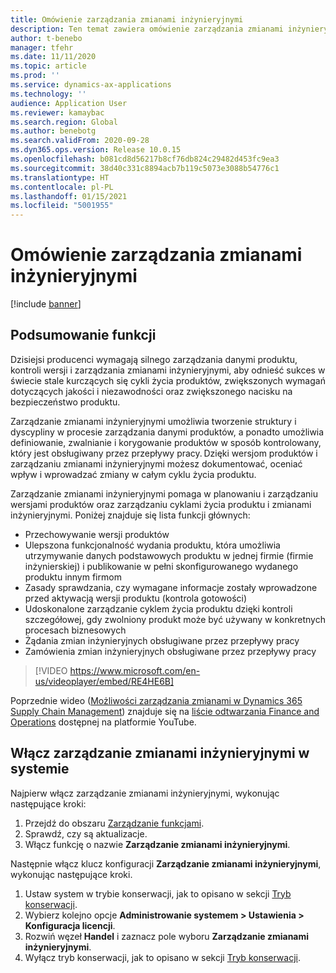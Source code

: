 ```yaml
---
title: Omówienie zarządzania zmianami inżynieryjnymi
description: Ten temat zawiera omówienie zarządzania zmianami inżynieryjnymi, które pomaga w planowaniu i zarządzaniu wersjami produktów oraz zarządzaniu cyklami życia produktu i zmianami inżynieryjnymi.
author: t-benebo
manager: tfehr
ms.date: 11/11/2020
ms.topic: article
ms.prod: ''
ms.service: dynamics-ax-applications
ms.technology: ''
audience: Application User
ms.reviewer: kamaybac
ms.search.region: Global
ms.author: benebotg
ms.search.validFrom: 2020-09-28
ms.dyn365.ops.version: Release 10.0.15
ms.openlocfilehash: b081cd8d56217b8cf76db824c29482d453fc9ea3
ms.sourcegitcommit: 38d40c331c8894acb7b119c5073e3088b54776c1
ms.translationtype: HT
ms.contentlocale: pl-PL
ms.lasthandoff: 01/15/2021
ms.locfileid: "5001955"
---
```

# <a name="engineering-change-management-overview"></a>Omówienie zarządzania zmianami inżynieryjnymi

[!include [banner](../includes/banner.md)]

## <a name="feature-summary"></a>Podsumowanie funkcji

Dzisiejsi producenci wymagają silnego zarządzania danymi produktu, kontroli wersji i zarządzania zmianami inżynieryjnymi, aby odnieść sukces w świecie stale kurczących się cykli życia produktów, zwiększonych wymagań dotyczących jakości i niezawodności oraz zwiększonego nacisku na bezpieczeństwo produktu.

Zarządzanie zmianami inżynieryjnymi umożliwia tworzenie struktury i dyscypliny w procesie zarządzania danymi produktów, a ponadto umożliwia definiowanie, zwalnianie i korygowanie produktów w sposób kontrolowany, który jest obsługiwany przez przepływy pracy. Dzięki wersjom produktów i zarządzaniu zmianami inżynieryjnymi możesz dokumentować, oceniać wpływ i wprowadzać zmiany w całym cyklu życia produktu.

Zarządzanie zmianami inżynieryjnymi pomaga w planowaniu i zarządzaniu wersjami produktów oraz zarządzaniu cyklami życia produktu i zmianami inżynieryjnymi. Poniżej znajduje się lista funkcji głównych:

- Przechowywanie wersji produktów
- Ulepszona funkcjonalność wydania produktu, która umożliwia utrzymywanie danych podstawowych produktu w jednej firmie (firmie inżynierskiej) i publikowanie w pełni skonfigurowanego wydanego produktu innym firmom
- Zasady sprawdzania, czy wymagane informacje zostały wprowadzone przed aktywacją wersji produktu (kontrola gotowości)
- Udoskonalone zarządzanie cyklem życia produktu dzięki kontroli szczegółowej, gdy zwolniony produkt może być używany w konkretnych procesach biznesowych
- Żądania zmian inżynieryjnych obsługiwane przez przepływy pracy
- Zamówienia zmian inżynieryjnych obsługiwane przez przepływy pracy

> [!VIDEO https://www.microsoft.com/en-us/videoplayer/embed/RE4HE6B]

Poprzednie wideo ([Możliwości zarządzania zmianami w Dynamics 365 Supply Chain Management](https://youtu.be/N313FqvRuBc)) znajduje się na [liście odtwarzania Finance and Operations](https://www.youtube.com/playlist?list=PLcakwueIHoT_SYfIaPGoOhloFoCXiUSyW) dostępnej na platformie YouTube.

## <a name="turn-on-engineering-change-management-for-your-system"></a>Włącz zarządzanie zmianami inżynieryjnymi w systemie

Najpierw włącz zarządzanie zmianami inżynieryjnymi, wykonując następujące kroki:

1. Przejdź do obszaru [Zarządzanie funkcjami](../../fin-ops-core/fin-ops/get-started/feature-management/feature-management-overview.md).
1. Sprawdź, czy są aktualizacje.
1. Włącz funkcję o nazwie **Zarządzanie zmianami inżynieryjnymi**.

Następnie włącz klucz konfiguracji **Zarządzanie zmianami inżynieryjnymi**, wykonując następujące kroki.

1. Ustaw system w trybie konserwacji, jak to opisano w sekcji [Tryb konserwacji](../../fin-ops-core/dev-itpro/sysadmin/maintenance-mode.md).
1. Wybierz kolejno opcje **Administrowanie systemem \> Ustawienia \> Konfiguracja licencji**.
1. Rozwiń węzeł **Handel** i zaznacz pole wyboru **Zarządzanie zmianami inżynieryjnymi**.
1. Wyłącz tryb konserwacji, jak to opisano w sekcji [Tryb konserwacji](../../fin-ops-core/dev-itpro/sysadmin/maintenance-mode.md).
